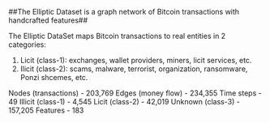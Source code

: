 ##The Elliptic Dataset is a graph network of Bitcoin transactions with handcrafted features##

The Elliptic DataSet maps Bitcoin transactions to real entities in 2 categories:

1. Licit (class-1): exchanges, wallet providers, miners, licit services, etc.
2. Ilicit (class-2): scams, malware, terrorist, organization, ransomware, Ponzi shcemes, etc.

Nodes (transactions) - 203,769
Edges (money flow) - 234,355
Time steps - 49
Illicit (class-1) - 4,545
Licit (class-2) - 42,019
Unknown (class-3) - 157,205
Features - 183
